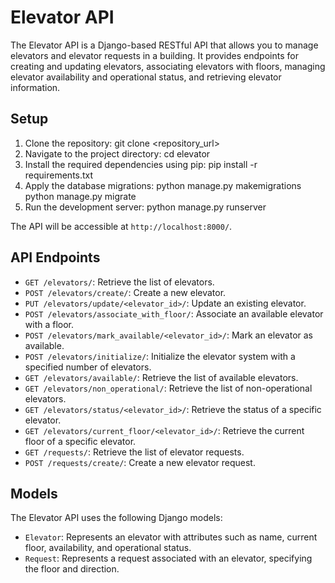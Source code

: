 # Elevator API

The Elevator API is a Django-based RESTful API that allows you to manage elevators and elevator requests in a building. It provides endpoints for creating and updating elevators, associating elevators with floors, managing elevator availability and operational status, and retrieving elevator information.

## Setup

1. Clone the repository:
   git clone <repository_url>
3. Navigate to the project directory:
   cd elevator
5. Install the required dependencies using pip:
   pip install -r requirements.txt
7. Apply the database migrations:
   python manage.py makemigrations
   python manage.py migrate
9. Run the development server:
    python manage.py runserver


The API will be accessible at `http://localhost:8000/`.

## API Endpoints

- `GET /elevators/`: Retrieve the list of elevators.
- `POST /elevators/create/`: Create a new elevator.
- `PUT /elevators/update/<elevator_id>/`: Update an existing elevator.
- `POST /elevators/associate_with_floor/`: Associate an available elevator with a floor.
- `POST /elevators/mark_available/<elevator_id>/`: Mark an elevator as available.
- `POST /elevators/initialize/`: Initialize the elevator system with a specified number of elevators.
- `GET /elevators/available/`: Retrieve the list of available elevators.
- `GET /elevators/non_operational/`: Retrieve the list of non-operational elevators.
- `GET /elevators/status/<elevator_id>/`: Retrieve the status of a specific elevator.
- `GET /elevators/current_floor/<elevator_id>/`: Retrieve the current floor of a specific elevator.
- `GET /requests/`: Retrieve the list of elevator requests.
- `POST /requests/create/`: Create a new elevator request.

## Models

The Elevator API uses the following Django models:

- `Elevator`: Represents an elevator with attributes such as name, current floor, availability, and operational status.
- `Request`: Represents a request associated with an elevator, specifying the floor and direction.
